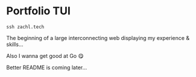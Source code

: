 # Portfolio TUI

`ssh zachl.tech`

The beginning of a large interconnecting web displaying my experience & skills...

Also I wanna get good at Go 😋

Better README is coming later...
